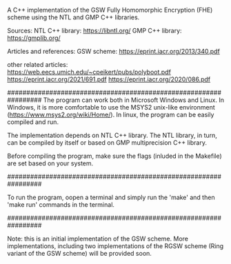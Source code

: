 A C++ implementation of the GSW Fully Homomorphic Encryption (FHE) scheme using the NTL and GMP C++ libraries.

Sources:
NTL C++ library: https://libntl.org/
GMP C++ library: https://gmplib.org/

Articles and references:
GSW scheme: https://eprint.iacr.org/2013/340.pdf

other related articles:
https://web.eecs.umich.edu/~cpeikert/pubs/polyboot.pdf
https://eprint.iacr.org/2021/691.pdf
https://eprint.iacr.org/2020/086.pdf

#################################################################
The program can work both in Microsoft Windows and Linux. In Windows, it is more comfortable to use the MSYS2 unix-like environment (https://www.msys2.org/wiki/Home/).
In linux, the program can be easily compiled and run.

The implementation depends on NTL C++ library. The NTL library, in turn, can be compiled by itself or based on GMP multiprecision C++ library.

Before compiling the program, make sure the flags (inluded in the Makefile) are set based on your system.


#################################################################

To run the program, oopen a terminal and simply run the 'make' and then 'make run' commands in the terminal.


#################################################################

Note: this is an initial implementation of the GSW scheme. More implementations, including two implementations of the RGSW scheme (Ring variant of the GSW scheme) will be provided soon.
